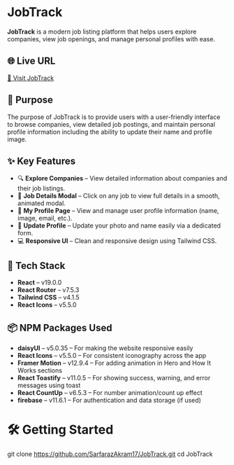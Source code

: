 # JobTrack

**JobTrack** is a modern job listing platform that helps users explore companies, view job openings, and manage personal profiles with ease.

## 🌐 Live URL

[🔗 Visit JobTrack](https://assignment-9-sarfaraz-akram.netlify.app)

## 🎯 Purpose

The purpose of JobTrack is to provide users with a user-friendly interface to browse companies, view detailed job postings, and maintain personal profile information including the ability to update their name and profile image.

## ✨ Key Features

- 🔍 **Explore Companies** – View detailed information about companies and their job listings.
- 📝 **Job Details Modal** – Click on any job to view full details in a smooth, animated modal.
- 👤 **My Profile Page** – View and manage user profile information (name, image, email, etc.).
- 🔄 **Update Profile** – Update your photo and name easily via a dedicated form.
- 💻 **Responsive UI** – Clean and responsive design using Tailwind CSS.

## 🚀 Tech Stack

- **React** – v19.0.0
- **React Router** – v7.5.3
- **Tailwind CSS** – v4.1.5
- **React Icons** – v5.5.0

## 📦 NPM Packages Used

- **daisyUI** – v5.0.35 – For making the website responsive easily
- **React Icons** – v5.5.0 – For consistent iconography across the app
- **Framer Motion** – v12.9.4 – For adding animation in Hero and How It Works sections
- **React Toastify** – v11.0.5 – For showing success, warning, and error messages using toast
- **React CountUp** – v6.5.3 – For number animation/count up effect
- **firebase** – v11.6.1 – For authentication and data storage (if used)

# 🛠️ Getting Started 
git clone https://github.com/SarfarazAkram17/JobTrack.git
cd JobTrack
